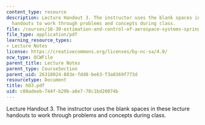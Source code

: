```yaml
---
content_type: resource
description: Lecture Handout 3. The instructor uses the blank spaces in these lecture
  handouts to work through problems and concepts during class.
file: /courses/16-30-estimation-and-control-of-aerospace-systems-spring-2004/c08adeeb744fb29ba6e778c1bd20074b_hO3.pdf
file_type: application/pdf
learning_resource_types:
- Lecture Notes
license: https://creativecommons.org/licenses/by-nc-sa/4.0/
ocw_type: OCWFile
parent_title: Lecture Notes
parent_type: CourseSection
parent_uid: 26318024-883e-fdd8-be63-f3a0369f773d
resourcetype: Document
title: hO3.pdf
uid: c08adeeb-744f-b29b-a6e7-78c1bd20074b
---
```

Lecture Handout 3. The instructor uses the blank spaces in these lecture handouts to work through problems and concepts during class.